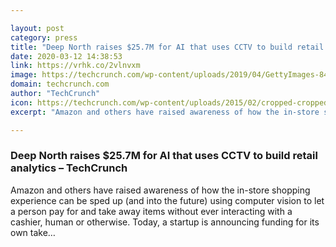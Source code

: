 ```yaml
---

layout: post
category: press
title: "Deep North raises $25.7M for AI that uses CCTV to build retail analytics"
date: 2020-03-12 14:38:53
link: https://vrhk.co/2vlnvxm
image: https://techcrunch.com/wp-content/uploads/2019/04/GettyImages-849220866.jpg?w=539
domain: techcrunch.com
author: "TechCrunch"
icon: https://techcrunch.com/wp-content/uploads/2015/02/cropped-cropped-favicon-gradient.png?w=180
excerpt: "Amazon and others have raised awareness of how the in-store shopping experience can be sped up (and into the future) using computer vision to let a person pay for and take away items without ever interacting with a cashier, human or otherwise. Today, a startup is announcing funding for its own take…"

---
```


### Deep North raises $25.7M for AI that uses CCTV to build retail analytics – TechCrunch

Amazon and others have raised awareness of how the in-store shopping experience can be sped up (and into the future) using computer vision to let a person pay for and take away items without ever interacting with a cashier, human or otherwise. Today, a startup is announcing funding for its own take…